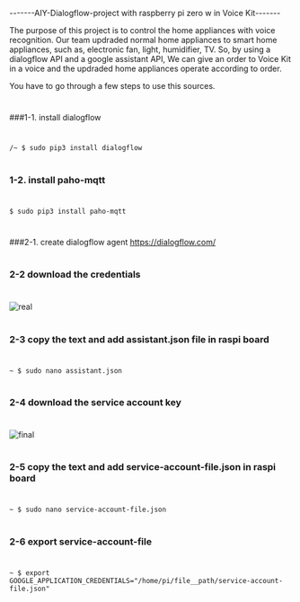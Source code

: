 -------AIY-Dialogflow-project with raspberry pi zero w in Voice Kit-------

The purpose of this project is to control the home appliances with voice recognition. Our team updraded normal home appliances to smart home appliances, such as, electronic fan, light, humidifier, TV. So, by using a dialogflow API and a google assistant API, We can give an order to Voice Kit in a voice and the updraded home appliances operate according to order. 

You have to go through a few steps to use this sources.
#
###1-1. install dialogflow 
#
```
/~ $ sudo pip3 install dialogflow
```
#
### 1-2. install paho-mqtt 
#
```
$ sudo pip3 install paho-mqtt
```
#
###2-1. create dialogflow agent  https://dialogflow.com/
#
#
### 2-2  download the credentials 
#
![real](https://user-images.githubusercontent.com/39085495/43694573-efe2dc68-996e-11e8-8155-e3d4fadf0ca4.PNG)
#
### 2-3  copy the text and add assistant.json file in raspi board 
#
```
~ $ sudo nano assistant.json 
```
#
### 2-4  download the service account key
#
![final](https://user-images.githubusercontent.com/39085495/43696905-4f5d8a74-997b-11e8-8820-122294be4e08.PNG)
#
### 2-5  copy the text and add service-account-file.json in raspi board
#
```
~ $ sudo nano service-account-file.json
```
#
### 2-6 export service-account-file 
#
```
~ $ export GOOGLE_APPLICATION_CREDENTIALS="/home/pi/file__path/service-account-file.json"
```


